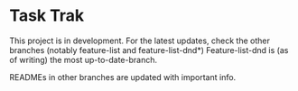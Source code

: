 # Task Trak
This project is in development. For the latest updates, check the other branches (notably feature-list and feature-list-dnd*)
Feature-list-dnd is (as of writing) the most up-to-date-branch.

READMEs in other branches are updated with important info.
